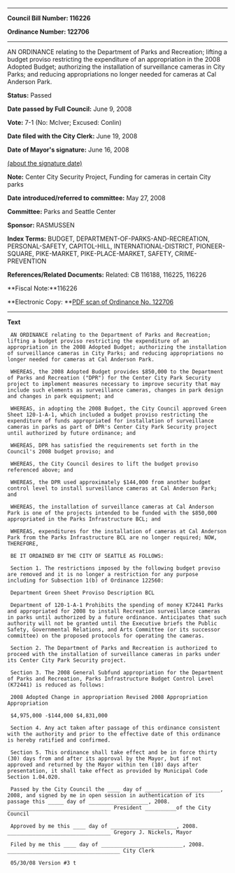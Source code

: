 

********

**Council Bill Number: 116226**
   
**Ordinance Number: 122706**
********

 AN ORDINANCE relating to the Department of Parks and Recreation; lifting a budget proviso restricting the expenditure of an appropriation in the 2008 Adopted Budget; authorizing the installation of surveillance cameras in City Parks; and reducing appropriations no longer needed for cameras at Cal Anderson Park.

**Status:** Passed
   
**Date passed by Full Council:** June 9, 2008
   
**Vote:** 7-1 (No: McIver; Excused: Conlin)
   
**Date filed with the City Clerk:** June 19, 2008
   
**Date of Mayor's signature:** June 16, 2008
   
[(about the signature date)](/~public/approvaldate.htm)
   
   
**Note:** Center City Security Project, Funding for cameras in certain City parks

   
**Date introduced/referred to committee:** May 27, 2008
   
**Committee:** Parks and Seattle Center
   
**Sponsor:** RASMUSSEN
   
   
**Index Terms:** BUDGET, DEPARTMENT-OF-PARKS-AND-RECREATION, PERSONAL-SAFETY, CAPITOL-HILL, INTERNATIONAL-DISTRICT, PIONEER-SQUARE, PIKE-MARKET, PIKE-PLACE-MARKET, SAFETY, CRIME-PREVENTION

**References/Related Documents:** Related: CB 116188, 116225, 116226

**Fiscal Note:**116226

**Electronic Copy: **[PDF scan of Ordinance No. 122706](/~archives/Ordinances/Ord_122706.pdf)

********

**Text**
   
```
 AN ORDINANCE relating to the Department of Parks and Recreation; lifting a budget proviso restricting the expenditure of an appropriation in the 2008 Adopted Budget; authorizing the installation of surveillance cameras in City Parks; and reducing appropriations no longer needed for cameras at Cal Anderson Park.

 WHEREAS, the 2008 Adopted Budget provides $850,000 to the Department of Parks and Recreation ("DPR") for the Center City Park Security project to implement measures necessary to improve security that may include such elements as surveillance cameras, changes in park design and changes in park equipment; and

 WHEREAS, in adopting the 2008 Budget, the City Council approved Green Sheet 120-1-A-1, which included a budget proviso restricting the expenditure of funds appropriated for installation of surveillance cameras in parks as part of DPR's Center City Park Security project until authorized by future ordinance; and

 WHEREAS, DPR has satisfied the requirements set forth in the Council's 2008 budget proviso; and

 WHEREAS, the City Council desires to lift the budget proviso referenced above; and

 WHEREAS, the DPR used approximately $144,000 from another budget control level to install surveillance cameras at Cal Anderson Park; and

 WHEREAS, the installation of surveillance cameras at Cal Anderson Park is one of the projects intended to be funded with the $850,000 appropriated in the Parks Infrastructure BCL; and

 WHEREAS, expenditures for the installation of cameras at Cal Anderson Park from the Parks Infrastructure BCL are no longer required; NOW, THEREFORE,

 BE IT ORDAINED BY THE CITY OF SEATTLE AS FOLLOWS:

 Section 1. The restrictions imposed by the following budget proviso are removed and it is no longer a restriction for any purpose including for Subsection 1(b) of Ordinance 122560:

 Department Green Sheet Proviso Description BCL

 Department of 120-1-A-1 Prohibits the spending of money K72441 Parks and appropriated for 2008 to install Recreation surveillance cameras in parks until authorized by a future ordinance. Anticipates that such authority will not be granted until the Executive briefs the Public Safety, Governmental Relations, and Arts Committee (or its successor committee) on the proposed protocols for operating the cameras.

 Section 2. The Department of Parks and Recreation is authorized to proceed with the installation of surveillance cameras in parks under its Center City Park Security project.

 Section 3. The 2008 General Subfund appropriation for the Department of Parks and Recreation, Parks Infrastructure Budget Control Level (K72441) is reduced as follows:

 2008 Adopted Change in appropriation Revised 2008 Appropriation Appropriation

 $4,975,000 -$144,000 $4,831,000

 Section 4. Any act taken after passage of this ordinance consistent with the authority and prior to the effective date of this ordinance is hereby ratified and confirmed.

 Section 5. This ordinance shall take effect and be in force thirty (30) days from and after its approval by the Mayor, but if not approved and returned by the Mayor within ten (10) days after presentation, it shall take effect as provided by Municipal Code Section 1.04.020.

 Passed by the City Council the ____ day of ________________________, 2008, and signed by me in open session in authentication of its passage this _____ day of ___________________, 2008. _________________________________ President __________of the City Council

 Approved by me this ____ day of _____________________, 2008. _________________________________ Gregory J. Nickels, Mayor

 Filed by me this ____ day of __________________________, 2008. ____________________________________ City Clerk

 05/30/08 Version #3 t

```

